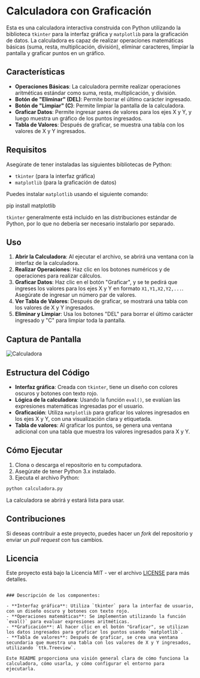 
# Calculadora con Graficación

Esta es una calculadora interactiva construida con Python utilizando la biblioteca `tkinter` para la interfaz gráfica y `matplotlib` para la graficación de datos. La calculadora es capaz de realizar operaciones matemáticas básicas (suma, resta, multiplicación, división), eliminar caracteres, limpiar la pantalla y graficar puntos en un gráfico.

## Características

- **Operaciones Básicas**: La calculadora permite realizar operaciones aritméticas estándar como suma, resta, multiplicación, y división.
- **Botón de "Eliminar" (DEL)**: Permite borrar el último carácter ingresado.
- **Botón de "Limpiar" (C)**: Permite limpiar la pantalla de la calculadora.
- **Graficar Datos**: Permite ingresar pares de valores para los ejes X y Y, y luego muestra un gráfico de los puntos ingresados.
- **Tabla de Valores**: Después de graficar, se muestra una tabla con los valores de X y Y ingresados.

## Requisitos

Asegúrate de tener instaladas las siguientes bibliotecas de Python:

- `tkinter` (para la interfaz gráfica)
- `matplotlib` (para la graficación de datos)

Puedes instalar `matplotlib` usando el siguiente comando:


pip install matplotlib


`tkinter` generalmente está incluido en las distribuciones estándar de Python, por lo que no debería ser necesario instalarlo por separado.

## Uso

1. **Abrir la Calculadora**: Al ejecutar el archivo, se abrirá una ventana con la interfaz de la calculadora.
2. **Realizar Operaciones**: Haz clic en los botones numéricos y de operaciones para realizar cálculos.
3. **Graficar Datos**: Haz clic en el botón "Graficar", y se te pedirá que ingreses los valores para los ejes X y Y en formato `X1,Y1,X2,Y2,...`. Asegúrate de ingresar un número par de valores.
4. **Ver Tabla de Valores**: Después de graficar, se mostrará una tabla con los valores de X y Y ingresados.
5. **Eliminar y Limpiar**: Usa los botones "DEL" para borrar el último carácter ingresado y "C" para limpiar toda la pantalla.

## Captura de Pantalla

![Calculadora](calculadora_screenshot.png)

## Estructura del Código

- **Interfaz gráfica**: Creada con `tkinter`, tiene un diseño con colores oscuros y botones con texto rojo.
- **Lógica de la calculadora**: Usando la función `eval()`, se evalúan las expresiones matemáticas ingresadas por el usuario.
- **Graficación**: Utiliza `matplotlib` para graficar los valores ingresados en los ejes X y Y, con una visualización clara y etiquetada.
- **Tabla de valores**: Al graficar los puntos, se genera una ventana adicional con una tabla que muestra los valores ingresados para X y Y.

## Cómo Ejecutar

1. Clona o descarga el repositorio en tu computadora.
2. Asegúrate de tener Python 3.x instalado.
3. Ejecuta el archivo Python:

```bash
python calculadora.py
```

La calculadora se abrirá y estará lista para usar.

## Contribuciones

Si deseas contribuir a este proyecto, puedes hacer un *fork* del repositorio y enviar un *pull request* con tus cambios.

## Licencia

Este proyecto está bajo la Licencia MIT - ver el archivo [LICENSE](LICENSE) para más detalles.

```

### Descripción de los componentes:

- **Interfaz gráfica**: Utiliza `tkinter` para la interfaz de usuario, con un diseño oscuro y botones con texto rojo.
- **Operaciones matemáticas**: Se implementan utilizando la función `eval()` para evaluar expresiones aritméticas.
- **Graficación**: Al hacer clic en el botón "Graficar", se utilizan los datos ingresados para graficar los puntos usando `matplotlib`.
- **Tabla de valores**: Después de graficar, se crea una ventana secundaria que muestra una tabla con los valores de X y Y ingresados, utilizando `ttk.Treeview`.

Este README proporciona una visión general clara de cómo funciona la calculadora, cómo usarla, y cómo configurar el entorno para ejecutarla.

